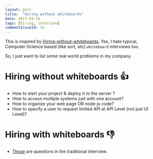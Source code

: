```yaml
---
layout: post
title:  "Hiring without whiteboards"
date: 2017-03-16
tags: [hiring, interview]
commentIssueId: 14
---
```


This is inspired by [Hiring-without-whiteboards](https://github.com/poteto/hiring-without-whiteboards). Yes, I hate typical, Computer-Science based (like sort, etc) `whiteboard` interviews too.

So, I just want to list some real world problems in my company.

# Hiring without whiteboards 👍
* How to start your project & deploy it to the server ?
* How to access multiple systems just with one account?
* How to organize your web page OR node-js code?
* How to specify a user to request limited API at API Level (not just UI Level)?

# Hiring with whiteboards 👎
* [Those](http://blog.poetries.top/2017/03/12/front-end-interview-summary/?utm_source=tuicool&utm_medium=referral) are questions in the traditional interview.
